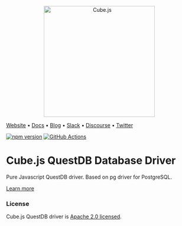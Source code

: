 <p align="center"><a href="https://cube.dev"><img src="https://i.imgur.com/zYHXm4o.png" alt="Cube.js" width="300px"></a></p>

[Website](https://cube.dev) • [Docs](https://cube.dev/docs) • [Blog](https://cube.dev/blog) • [Slack](https://slack.cube.dev) • [Discourse](https://forum.cube.dev/) • [Twitter](https://twitter.com/thecubejs)

[![npm version](https://badge.fury.io/js/%40cubejs-backend%2Fserver.svg)](https://badge.fury.io/js/%40cubejs-backend%2Fserver)
[![GitHub Actions](https://github.com/cube-js/cube.js/workflows/Build/badge.svg)](https://github.com/cube-js/cube.js/actions?query=workflow%3ABuild+branch%3Amaster)

# Cube.js QuestDB Database Driver

Pure Javascript QuestDB driver. Based on pg driver for PostgreSQL.

[Learn more](https://github.com/cube-js/cube.js#getting-started)

### License

Cube.js QuestDB driver is [Apache 2.0 licensed](./LICENSE).
